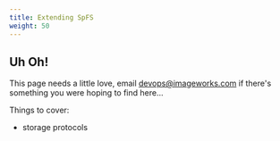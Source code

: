 ```yaml
---
title: Extending SpFS
weight: 50
---
```


## Uh Oh!

This page needs a little love, email [devops@imageworks.com](mailto:devops@imageworks.com) if there's something you were hoping to find here...

Things to cover:

- storage protocols
